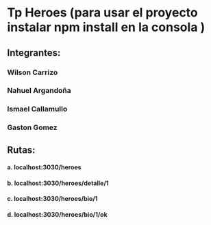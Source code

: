 # Tp Heroes (para usar el proyecto instalar npm install en la consola )
## Integrantes:
### Wilson Carrizo 
### Nahuel Argandoña
### Ismael Callamullo
### Gaston Gomez
## Rutas:
#### a. localhost:3030/heroes
#### b. localhost:3030/heroes/detalle/1
#### c. localhost:3030/heroes/bio/1
#### d. localhost:3030/heroes/bio/1/ok
